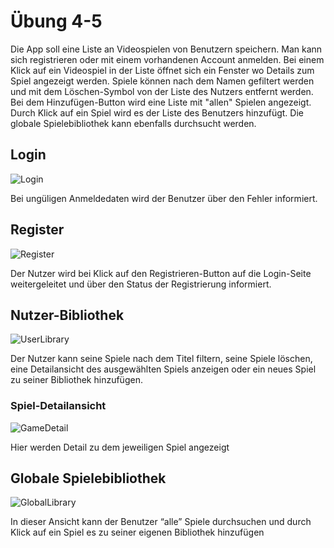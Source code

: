 # Übung 4-5

Die App soll eine Liste an Videospielen von Benutzern speichern. Man kann sich registrieren oder mit einem vorhandenen Account anmelden. Bei einem Klick auf ein Videospiel in der Liste öffnet sich ein Fenster wo Details zum Spiel angezeigt werden. Spiele können nach dem Namen gefiltert werden und mit dem Löschen-Symbol von der Liste des Nutzers entfernt werden. Bei dem Hinzufügen-Button wird eine Liste mit "allen" Spielen angezeigt. Durch Klick auf ein Spiel wird es der Liste des Benutzers hinzufügt. Die globale Spielebibliothek kann ebenfalls durchsucht werden.

## Login

![Login](Screenshots/Login.png)

Bei ungüligen Anmeldedaten wird der Benutzer über den Fehler informiert.

## Register

![Register](Screenshots/Register.png)


Der Nutzer wird bei Klick auf den Registrieren-Button auf die Login-Seite weitergeleitet und über den Status der Registrierung informiert.

## Nutzer-Bibliothek

![UserLibrary](Screenshots/UserLibrary.png)


Der Nutzer kann seine Spiele nach dem Titel filtern, seine Spiele löschen, eine Detailansicht des ausgewählten Spiels anzeigen oder ein neues Spiel zu seiner Bibliothek hinzufügen.

### Spiel-Detailansicht

![GameDetail](Screenshots/GameDetail.png)

Hier werden Detail zu dem jeweiligen Spiel angezeigt

## Globale Spielebibliothek

![GlobalLibrary](Screenshots/GlobalLibrary.png)

In dieser Ansicht kann der Benutzer “alle” Spiele durchsuchen und durch Klick auf ein Spiel es zu seiner eigenen Bibliothek hinzufügen